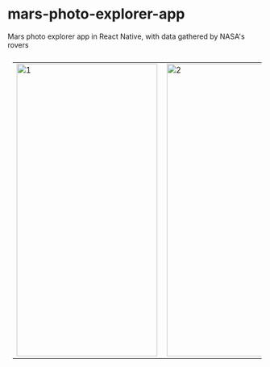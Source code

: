 # mars-photo-explorer-app
Mars photo explorer app in React Native, with data gathered by NASA's rovers

<table style="padding:10px">
  <tr>
    <td> 
        <img src="https://user-images.githubusercontent.com/20761166/110264163-02dcae80-7f8f-11eb-8b8a-c8330203de94.png"  alt="1" width = 279px height = 580px>
   </td>
   <td>
      <img src="https://user-images.githubusercontent.com/20761166/110264160-0112eb00-7f8f-11eb-9268-8777f475fb8c.png" align="right" alt="2" width = 279px height = 580px>
   </td>
    <td>
      <img src="https://user-images.githubusercontent.com/20761166/110264154-feb09100-7f8e-11eb-9f9e-78374fb6792e.png" align="right" alt="2" width = 279px height = 580px>
   </td>
  </tr>
</table>
